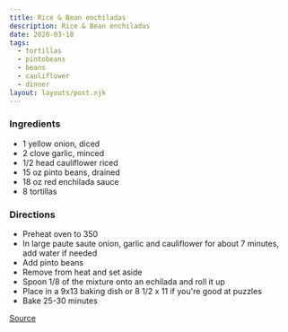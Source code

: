 ```yaml
---
title: Rice & Bean enchiladas
description: Rice & Bean enchiladas
date: 2020-03-18
tags:
  - tortillas
  - pintobeans
  - beans
  - cauliflower
  - dinner
layout: layouts/post.njk
---
```


### Ingredients

- 1 yellow onion, diced
- 2 clove garlic, minced
- 1/2 head cauliflower riced
- 15 oz pinto beans, drained
- 18 oz red enchilada sauce
- 8 tortillas

### Directions

- Preheat oven to 350
- In large paute saute onion, garlic and cauliflower for about 7 minutes, add water if needed
- Add pinto beans
- Remove from heat and set aside
- Spoon 1/8 of the mixture onto an echilada and roll it up
- Place in a 9x13 baking dish or 8 1/2 x 11 if you're good at puzzles
- Bake 25-30 minutes

[Source](https://www.spabettie.com/easy-bean-and-cauliflower-rice-enchiladas/)
